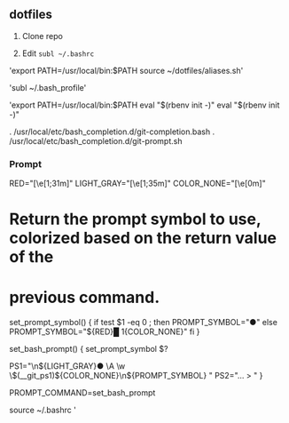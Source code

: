 dotfiles
--------

1. Clone repo

2. Edit `subl ~/.bashrc`

'export PATH=/usr/local/bin:$PATH
source ~/dotfiles/aliases.sh'


'subl ~/.bash_profile'

'export PATH=/usr/local/bin:$PATH
eval "$(rbenv init -)"
eval "$(rbenv init -)"


. /usr/local/etc/bash_completion.d/git-completion.bash
. /usr/local/etc/bash_completion.d/git-prompt.sh


### Prompt

RED="\[\e[1;31m\]"
LIGHT_GRAY="\[\e[1;35m\]"
COLOR_NONE="\[\e[0m\]"

# Return the prompt symbol to use, colorized based on the return value of the
# previous command.
set_prompt_symbol() {
  if test $1 -eq 0 ; then
    PROMPT_SYMBOL="●"
  else
    PROMPT_SYMBOL="${RED}█ $1${COLOR_NONE}"
  fi
}

set_bash_prompt() {
  set_prompt_symbol $?

  PS1="\n${LIGHT_GRAY}● \A \w \$(__git_ps1)${COLOR_NONE}\n${PROMPT_SYMBOL} "
  PS2="… > "
}

PROMPT_COMMAND=set_bash_prompt

source ~/.bashrc
'
